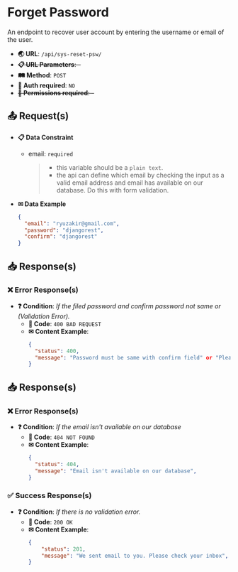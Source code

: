 # Forget Password

An endpoint to recover user account by entering the username or email of the user.

- **🌏 URL**: `/api/sys-reset-psw/`
- ~~**📋 URL Parameters**: -~~
- **🛤️ Method**: `POST`
- **🔐 Auth required**: `NO`
- ~~**🚫 Permissions required**: -~~

## 📤 Request(s)

- **📋 Data Constraint**
  - email: `required`
    > - this variable should be a `plain text`.
    > - the api can define which email by checking the input as a valid email address and email has available on our database. Do this with form validation.


- **✉ Data Example**
  ```json
  {
    "email": "ryuzakir@gmail.com",
    "password": "djangorest",
    "confirm": "djangorest"
  }
  ```

## 📥 Response(s)

### ❌ Error Response(s)
- **❓ Condition**: *If the filed password and confirm password not same or (Validation Error).*
  - **🔢 Code**: `400 BAD REQUEST`
  - **✉ Content Example**:
    ```json
    {
      "status": 400,
      "message": "Password must be same with confirm field" or "Please complete field on form",
    }
    ```

## 📥 Response(s)

### ❌ Error Response(s)
- **❓ Condition**: *If the email isn't available on our database*
  - **🔢 Code**: `404 NOT FOUND`
  - **✉ Content Example**:
    ```json
    {
      "status": 404,
      "message": "Email isn't available on our database",
    }
    ```

### ✅ Success Response(s)
- **❓ Condition**: *If there is no validation error.*
	- **🔢 Code**: `200 OK`
	- **✉ Content Example**:
		```json
		{
			"status": 201,
			"message": "We sent email to you. Please check your inbox",
		}
		```
